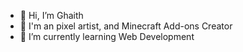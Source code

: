 - 👋 Hi, I’m Ghaith
- 🎨 I'm an pixel artist, and Minecraft Add-ons Creator
- 🌱 I’m currently learning Web Development
<!---
sirghaith/sirghaith is a ✨ special ✨ repository because its `README.md` (this file) appears on your GitHub profile.
You can click the Preview link to take a look at your changes.
--->
